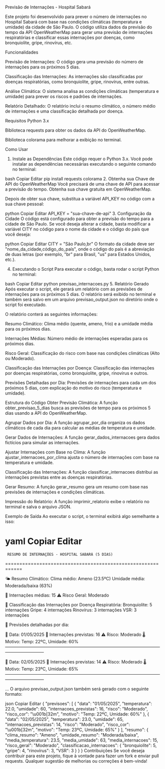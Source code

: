 Previsão de Internações - Hospital Sabará

Este projeto foi desenvolvido para prever o número de internações no Hospital Sabará com base nas condições climáticas (temperatura e umidade) da cidade de São Paulo. O código utiliza dados da previsão do tempo da API OpenWeatherMap para gerar uma previsão de internações respiratórias e classificar essas internações por doenças, como bronquiolite, gripe, rinovírus, etc.

Funcionalidades

Previsão de Internações: O código gera uma previsão do número de internações para os próximos 5 dias.

Classificação das Internações: As internações são classificadas por doenças respiratórias, como bronquiolite, gripe, rinovírus, entre outras.

Análise Climática: O sistema analisa as condições climáticas (temperatura e umidade) para prever os riscos e padrões de internações.

Relatório Detalhado: O relatório inclui o resumo climático, o número médio de internações e uma classificação detalhada por doença.


Requisitos
Python 3.x

Biblioteca requests para obter os dados da API do OpenWeatherMap.

Biblioteca colorama para melhorar a exibição no terminal.

Como Usar
1. Instale as Dependências
Este código requer o Python 3.x. Você pode instalar as dependências necessárias executando o seguinte comando no terminal:

bash
Copiar
Editar
pip install requests colorama
2. Obtenha sua Chave de API do OpenWeatherMap
Você precisará de uma chave de API para acessar a previsão do tempo. Obtenha sua chave gratuita em OpenWeatherMap.

Depois de obter sua chave, substitua a variável API_KEY no código com a sua chave pessoal:

python
Copiar
Editar
API_KEY = "sua-chave-de-api"
3. Configuração da Cidade
O código está configurado para obter a previsão do tempo para a cidade de São Paulo. Se você deseja alterar a cidade, basta modificar a variável CITY no código para o nome da cidade e o código do país que você deseja:

python
Copiar
Editar
CITY = "São Paulo,br"
O formato da cidade deve ser "nome_da_cidade,código_do_país", onde o código do país é a abreviação de duas letras (por exemplo, "br" para Brasil, "us" para Estados Unidos, etc.).

4. Executando o Script
Para executar o código, basta rodar o script Python no terminal:

bash
Copiar
Editar
python previsao_internacoes.py
5. Relatório Gerado
Após executar o script, ele gerará um relatório com as previsões de internações para os próximos 5 dias. O relatório será exibido no terminal e também será salvo em um arquivo previsao_output.json no diretório onde o script foi executado.

O relatório conterá as seguintes informações:

Resumo Climático: Clima médio (quente, ameno, frio) e a umidade média para os próximos dias.

Internações Médias: Número médio de internações esperadas para os próximos dias.

Risco Geral: Classificação do risco com base nas condições climáticas (Alto ou Moderado).

Classificação das Internações por Doença: Classificação das internações por doenças respiratórias, como bronquiolite, gripe, rinovírus e outros.

Previsões Detalhadas por Dia: Previsões de internações para cada um dos próximos 5 dias, com explicação do motivo do risco (temperatura e umidade).

Estrutura do Código
Obter Previsão Climática: A função obter_previsao_5_dias busca as previsões de tempo para os próximos 5 dias usando a API do OpenWeatherMap.

Agrupar Dados por Dia: A função agrupar_por_dia organiza os dados climáticos de cada dia para calcular as médias de temperatura e umidade.

Gerar Dados de Internações: A função gerar_dados_internacoes gera dados fictícios para simular as internações.

Ajustar Internações com Base no Clima: A função ajustar_internacoes_por_clima ajusta o número de internações com base na temperatura e umidade.

Classificação das Internações: A função classificar_internacoes distribui as internações previstas entre as doenças respiratórias.

Gerar Resumo: A função gerar_resumo gera um resumo com base nas previsões de internações e condições climáticas.

Impressão do Relatório: A função imprimir_relatorio exibe o relatório no terminal e salva o arquivo JSON.

Exemplo de Saída
Ao executar o script, o terminal exibirá algo semelhante a isso:

yaml
Copiar
Editar
============================================================
     RESUMO DE INTERNAÇÕES - HOSPITAL SABARÁ (5 DIAS)
============================================================

🌤️ Resumo Climático:
Clima médio: Ameno (23.5ºC)
Umidade média: Moderada/baixa (63%)

🏥 Internações médias: 15
⚠️ Risco Geral: Moderado

🦠 Classificação das Internações por Doença Respiratória:
Bronquiolite: 5 internações
Gripe: 4 internações
Rinovírus: 3 internações
VSR: 3 internações

📅 Previsões detalhadas por dia:

📅 Data: 01/05/2025
🏥 Internações previstas: 16
⚠️ Risco: Moderado
🌡️ Motivo: Temp: 22ºC, Umidade: 60%
—————————————————————————————————————————————

📅 Data: 02/05/2025
🏥 Internações previstas: 14
⚠️ Risco: Moderado
🌡️ Motivo: Temp: 23ºC, Umidade: 65%
—————————————————————————————————————————————

...
O arquivo previsao_output.json também será gerado com o seguinte formato:

json
Copiar
Editar
{
    "previsoes": [
        {
            "data": "01/05/2025",
            "temperatura": 22.0,
            "umidade": 60,
            "internacoes_previstas": 16,
            "risco": "Moderado",
            "risco_cor": "\u001b[32m",
            "motivo": "Temp: 22ºC, Umidade: 60%"
        },
        {
            "data": "02/05/2025",
            "temperatura": 23.0,
            "umidade": 65,
            "internacoes_previstas": 14,
            "risco": "Moderado",
            "risco_cor": "\u001b[32m",
            "motivo": "Temp: 23ºC, Umidade: 65%"
        }
    ],
    "resumo": {
        "clima_resumo": "Ameno",
        "umidade_resumo": "Moderada/baixa",
        "media_temperatura": 23.5,
        "media_umidade": 63,
        "media_internacoes": 15,
        "risco_geral": "Moderado",
        "classificacao_internacoes": {
            "bronquiolite": 5,
            "gripe": 4,
            "rinovírus": 3,
            "VSR": 3
        }
    }
}
Contribuições
Se você deseja contribuir para este projeto, fique à vontade para fazer um fork e enviar pull requests. Qualquer sugestão de melhorias ou correções é bem-vinda!